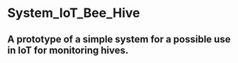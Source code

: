 # System_IoT_Bee_Hive
## A prototype of a simple system for a possible use in IoT for monitoring hives.
